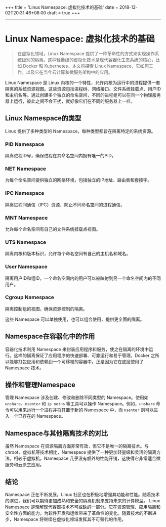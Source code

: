 +++
title = 'Linux Namespace: 虚拟化技术的基础'
date = 2018-12-02T20:31:46+08:00
draft = true
+++

---

# Linux Namespace: 虚拟化技术的基础

> 在虚拟化领域，Linux Namespace 提供了一种革命性的方式来实现操作系统级别的隔离。这种轻量级的虚拟化技术是现代容器化生态系统的核心，比如 Docker 和 Kubernetes。本文将探索 Linux Namespace，它如何工作，以及它在当今云计算和微服务架构中的应用。

Linux Namespace 是 Linux 内核的一个特性，允许内核为运行中的进程提供一套隔离的系统资源视图。这些资源包括进程树、网络接口、文件系统挂载点、用户ID和主机名等。通过创建多个独立的命名空间，不同的进程组可以在同一个物理服务器上运行，彼此之间不会干扰，就好像它们在不同的服务器上一样。

## Linux Namespace的类型
Linux 提供了多种类型的 Namespace，每种类型都旨在隔离特定的系统资源。

### PID Namespace
隔离进程ID号，确保进程在其命名空间内拥有唯一的PID。

### NET Namespace
为每个命名空间提供独立的网络环境，包括独立的IP地址、路由表和套接字。

### IPC Namespace
隔离进程间通信（IPC）资源，防止不同命名空间的进程通信。

### MNT Namespace
允许每个命名空间有自己的文件系统挂载点视图。

### UTS Namespace
隔离内核和版本标识，允许每个命名空间有自己的主机名和域名。

### User Namespace
隔离用户ID和组ID，一个命名空间内的用户可以被映射到另一个命名空间内的不同用户。

### Cgroup Namespace
隔离控制组的视图，确保资源控制的隔离。

这些 Namespace 可以单独使用，也可以组合使用，提供更全面的隔离。

## Namespace在容器化中的作用
容器化技术利用 Namespace 来封装应用程序和服务，使之在隔离的环境中运行。这样的隔离保证了应用程序的快速部署、可靠运行和易于管理。Docker 之所以能够打包应用和依赖到一个可移植的容器中，正是因为它在底层使用了 Namespace 技术。

## 操作和管理Namespace
管理 Namespace 涉及创建、修改和删除不同类型的 Namespace。使用如 `unshare`、`nsenter` 和 `ip netns` 等工具可以操作 Namespace。例如，`unshare` 命令可以用来运行一个进程并将其置于新的 Namespace 中，而 `nsenter` 则可以进入一个已存在的 Namespace。

## Namespace与其他隔离技术的对比
虽然 Namespace 在资源隔离方面非常有效，但它不是唯一的隔离技术。与 chroot、虚拟机等技术相比，Namespace 提供了一种更加轻量级和灵活的隔离方法。相较于虚拟机，Namespace 几乎没有额外的性能开销，这使得它非常适合微服务和云原生应用。


## 结论
Namespace 正在不断发展，Linux 社区也在积极地增强其功能和性能。随着技术的演进，我们可以期待更加成熟和安全的隔离机制来支持未来的计算模型。
Linux Namespace 是理解现代容器技术不可或缺的一部分。它在资源管理、应用隔离和安全性方面的能力，为软件开发和运维带来了革命性的变化。随着技术的不断进步，Namespace 将继续在虚拟化领域发挥其不可替代的作用。
